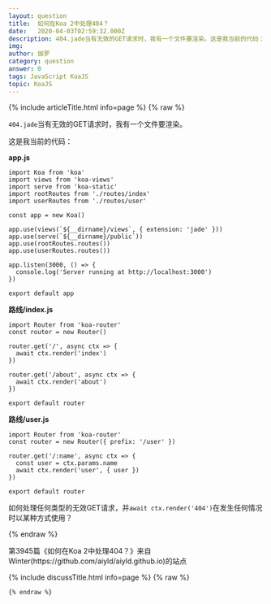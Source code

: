 ```yaml
---
layout: question
title:  如何在Koa 2中处理404？
date:   2020-04-03T02:59:32.000Z
description: 404.jade当有无效的GET请求时，我有一个文件要渲染。这是我当前的代码：app.jsimport Koa from 'koa'impo...
img: 
author: 伽罗
category: question
answer: 0
tags: JavaScript KoaJS
topic: KoaJS
---
```

<div class="article-root">
  <div class="article">
    {% include articleTitle.html info=page %}
    {% raw %}
    <div class="article-content"><p><font style="vertical-align: inherit;"></font><code>404.jade</code><font style="vertical-align: inherit;"><font style="vertical-align: inherit;">当有无效的GET请求时，</font><font style="vertical-align: inherit;">我有一个</font><font style="vertical-align: inherit;">文件要渲染。</font></font></p>

<p><font style="vertical-align: inherit;"><font style="vertical-align: inherit;">这是我当前的代码：</font></font></p>

<p><strong><font style="vertical-align: inherit;"><font style="vertical-align: inherit;">app.js</font></font></strong></p>

<pre><code>import Koa from 'koa'<font></font>
import views from 'koa-views'<font></font>
import serve from 'koa-static'<font></font>
import rootRoutes from './routes/index'<font></font>
import userRoutes from './routes/user'<font></font>
<font></font>
const app = new Koa()<font></font>
<font></font>
app.use(views(`${__dirname}/views`, { extension: 'jade' }))<font></font>
app.use(serve(`${__dirname}/public`))<font></font>
app.use(rootRoutes.routes())<font></font>
app.use(userRoutes.routes())<font></font>
<font></font>
app.listen(3000, () =&gt; {<font></font>
  console.log('Server running at http://localhost:3000')<font></font>
})<font></font>
<font></font>
export default app<font></font>
</code></pre>

<p><strong><font style="vertical-align: inherit;"><font style="vertical-align: inherit;">路线/index.js</font></font></strong></p>

<pre><code>import Router from 'koa-router'<font></font>
const router = new Router()<font></font>
<font></font>
router.get('/', async ctx =&gt; {<font></font>
  await ctx.render('index')<font></font>
})<font></font>
<font></font>
router.get('/about', async ctx =&gt; {<font></font>
  await ctx.render('about')<font></font>
})<font></font>
<font></font>
export default router<font></font>
</code></pre>

<p><strong><font style="vertical-align: inherit;"><font style="vertical-align: inherit;">路线/user.js</font></font></strong></p>

<pre><code>import Router from 'koa-router'<font></font>
const router = new Router({ prefix: '/user' })<font></font>
<font></font>
router.get('/:name', async ctx =&gt; {<font></font>
  const user = ctx.params.name<font></font>
  await ctx.render('user', { user })<font></font>
})<font></font>
<font></font>
export default router<font></font>
</code></pre>

<p><font style="vertical-align: inherit;"><font style="vertical-align: inherit;">如何处理任何类型的无效GET请求，并</font></font><code>await ctx.render('404')</code><font style="vertical-align: inherit;"><font style="vertical-align: inherit;">在发生任何情况时</font><font style="vertical-align: inherit;">以某种方式使用</font><font style="vertical-align: inherit;">？</font></font></p></div>
    {% endraw %}
  </div>
  <p class="winter_mark">第3945篇《如何在Koa 2中处理404？》来自Winter(https://github.com/aiyld/aiyld.github.io)的站点</p>
  <div class="discuss-wrapper">
    {% include discussTitle.html info=page %}
    {% raw %}
    
    {% endraw %}
  </div>
<div>
